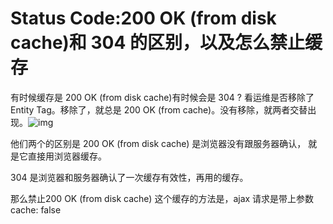 # Status Code:200 OK (from disk cache)和 304 的区别，以及怎么禁止缓存

有时候缓存是 200 OK (from disk cache)有时候会是 304 ? 看运维是否移除了 Entity Tag。移除了，就总是 200 OK (from cache)。没有移除，就两者交替出现。![img](D:/%E6%96%87%E4%BB%B6/typora%E5%9B%BE%E7%89%87/Center.png)

他们两个的区别是 200 OK (from disk cache) 是浏览器没有跟服务器确认， 就是它直接用浏览器缓存。

304 是浏览器和服务器确认了一次缓存有效性，再用的缓存。

那么禁止200 OK (from disk cache) 这个缓存的方法是，ajax 请求是带上参数 cache: false
